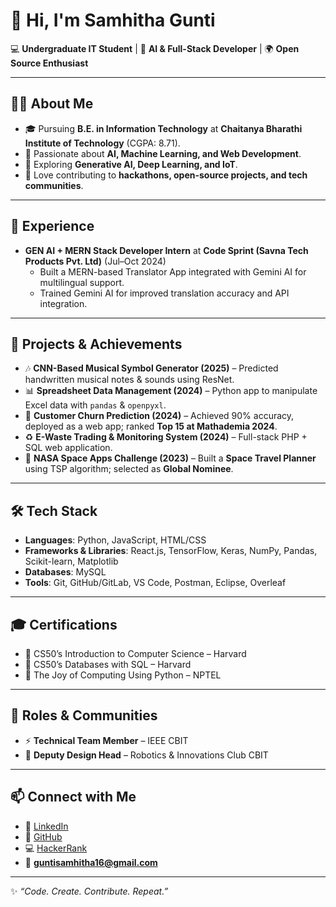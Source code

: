 # 👋 Hi, I'm Samhitha Gunti  

💻 **Undergraduate IT Student** | 🚀 **AI & Full-Stack Developer** | 🌍 **Open Source Enthusiast**  

---

## 🧑‍🎓 About Me
- 🎓 Pursuing **B.E. in Information Technology** at **Chaitanya Bharathi Institute of Technology** (CGPA: 8.71).  
- 🌱 Passionate about **AI, Machine Learning, and Web Development**.  
- 🔎 Exploring **Generative AI, Deep Learning, and IoT**.  
- 🤝 Love contributing to **hackathons, open-source projects, and tech communities**.  

---

## 💼 Experience
- **GEN AI + MERN Stack Developer Intern** at **Code Sprint (Savna Tech Products Pvt. Ltd)** (Jul–Oct 2024)  
  - Built a MERN-based Translator App integrated with Gemini AI for multilingual support.  
  - Trained Gemini AI for improved translation accuracy and API integration.  

---

## 🚀 Projects & Achievements
- 🎶 **CNN-Based Musical Symbol Generator (2025)** – Predicted handwritten musical notes & sounds using ResNet.  
- 📊 **Spreadsheet Data Management (2024)** – Python app to manipulate Excel data with `pandas` & `openpyxl`.  
- 🔮 **Customer Churn Prediction (2024)** – Achieved 90% accuracy, deployed as a web app; ranked **Top 15 at Mathademia 2024**.  
- ♻️ **E-Waste Trading & Monitoring System (2024)** – Full-stack PHP + SQL web application.  
- 🚀 **NASA Space Apps Challenge (2023)** – Built a **Space Travel Planner** using TSP algorithm; selected as **Global Nominee**.  

---

## 🛠️ Tech Stack
- **Languages**: Python, JavaScript, HTML/CSS  
- **Frameworks & Libraries**: React.js, TensorFlow, Keras, NumPy, Pandas, Scikit-learn, Matplotlib  
- **Databases**: MySQL  
- **Tools**: Git, GitHub/GitLab, VS Code, Postman, Eclipse, Overleaf  

---

## 🎓 Certifications
- 📌 CS50’s Introduction to Computer Science – Harvard  
- 📌 CS50’s Databases with SQL – Harvard  
- 📌 The Joy of Computing Using Python – NPTEL  

---

## 🌟 Roles & Communities
- ⚡ **Technical Team Member** – IEEE CBIT  
- 🎨 **Deputy Design Head** – Robotics & Innovations Club CBIT  

---

## 📫 Connect with Me
- 🔗 [LinkedIn](https://linkedin.com/in/samhitha-gunti-858824258)  
- 🐙 [GitHub](https://github.com/samhitha1416)  
- 💻 [HackerRank](https://www.hackerrank.com/profile/guntisamhitha16)  
- 📧 **guntisamhitha16@gmail.com**  

---

✨ *“Code. Create. Contribute. Repeat.”*  

